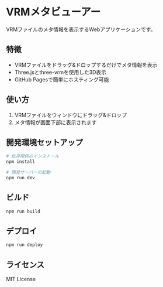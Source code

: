 # VRMメタビューアー

VRMファイルのメタ情報を表示するWebアプリケーションです。

## 特徴

- VRMファイルをドラッグ&ドロップするだけでメタ情報を表示
- Three.jsとthree-vrmを使用した3D表示
- GitHub Pagesで簡単にホスティング可能

## 使い方

1. VRMファイルをウィンドウにドラッグ&ドロップ
2. メタ情報が画面下部に表示されます

## 開発環境セットアップ

```bash
# 依存関係のインストール
npm install

# 開発サーバーの起動
npm run dev
```

## ビルド

```bash
npm run build
```

## デプロイ

```bash
npm run deploy
```

## ライセンス

MIT License
